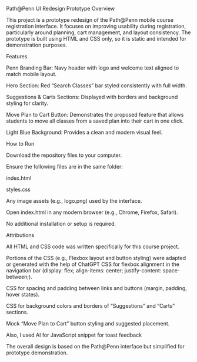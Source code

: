 Path@Penn UI Redesign Prototype
Overview

This project is a prototype redesign of the Path@Penn mobile course registration interface. It focuses on improving usability during registration, particularly around planning, cart management, and layout consistency. The prototype is built using HTML and CSS only, so it is static and intended for demonstration purposes.

Features

Penn Branding Bar: Navy header with logo and welcome text aligned to match mobile layout.

Hero Section: Red “Search Classes” bar styled consistently with full width.

Suggestions & Carts Sections: Displayed with borders and background styling for clarity.

Move Plan to Cart Button: Demonstrates the proposed feature that allows students to move all classes from a saved plan into their cart in one click.

Light Blue Background: Provides a clean and modern visual feel.

How to Run

Download the repository files to your computer.

Ensure the following files are in the same folder:

index.html

styles.css

Any image assets (e.g., logo.png) used by the interface.

Open index.html in any modern browser (e.g., Chrome, Firefox, Safari).

No additional installation or setup is required.

Attributions

All HTML and CSS code was written specifically for this course project.

Portions of the CSS (e.g., Flexbox layout and button styling) were adapted or generated with the help of ChatGPT 
  CSS for flexbox alignment in the navigation bar (display: flex; align-items: center; justify-content: space-between;).

  CSS for spacing and padding between links and buttons (margin, padding, hover states).

  CSS for background colors and borders of “Suggestions” and “Carts” sections.

  Mock “Move Plan to Cart” button styling and suggested placement.
  
Also, I used AI for JavaScript snippet for toast feedback


The overall design is based on the Path@Penn interface but simplified for prototype demonstration.
